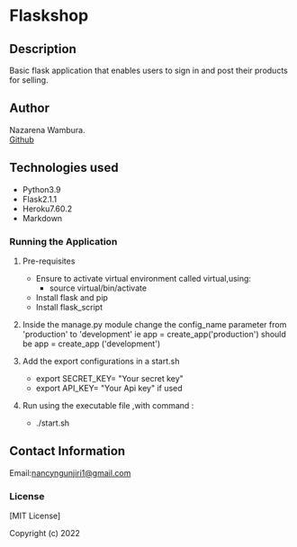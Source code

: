 # Flaskshop

## Description
Basic flask application that enables users to sign in and post their products for selling.

## Author
Nazarena Wambura.</br>
[Github](https://github.com/nazarena254/)

## Technologies used
* Python3.9
* Flask2.1.1
* Heroku7.60.2
* Markdown

### Running the Application
1. Pre-requisites
   - Ensure to activate virtual environment called virtual,using:
     - source virtual/bin/activate
   - Install flask and pip
   - Install flask_script

2. Inside the manage.py module change the config_name parameter from 'production' to 'development' ie app = create_app('production') should be app = create_app ('development')
3. Add the export configurations in a start.sh
   - export SECRET_KEY= "Your secret key"
   - export API_KEY= "Your Api key" if used
4. Run using the executable file ,with command :
   - ./start.sh

## Contact Information
Email:<nancyngunjiri1@gmail.com>

### License

[MIT License]
<!-- (https://github.com/MugeraH/flask_code/blob/main/license) -->
Copyright (c) 2022
